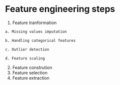# Feature engineering steps

1. Feature tranformation
  ```bash 
  a. Missing values imputation
  ```
  ```bash
  b. Handling categorical features
  ```
  ```bash 
  c. Outlier detection
  ```
  ``` bash
  d. Feature scaling
  ```
2. Feature constrution
3. Feature selection
4. Feature extraction
